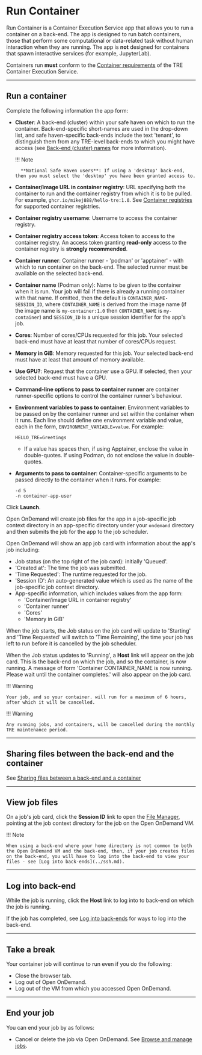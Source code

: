 # Run Container

Run Container is a Container Execution Service app that allows you to run a container on a back-end. The app is designed to run batch containers, those that perform some computational or data-related task without human interaction when they are running. The app is **not** designed for containers that spawn interactive services (for example, JupyterLab).

Containers run **must** conform to the [Container requirements](../containers.md#container-requirements) of the TRE Container Execution Service.

---

## Run a container

Complete the following information the app form:

* **Cluster**: A back-end (cluster) within your safe haven on which to run the container. Back-end-specific  short-names are used in the drop-down list, and safe haven-specific back-ends include the text 'tenant', to distinguish them from any TRE-level back-ends to which you might have access (see [Back-end (cluster) names](../jobs.md#back-end-cluster-names) for more information).

    !!! Note

        **National Safe Haven users**: If using a 'desktop' back-end, then you must select the 'desktop' you have been granted access to.

* **Container/image URL in container registry**: URL specifying both the container to run and the container registry from which it is to be pulled. For example, `ghcr.io/mikej888/hello-tre:1.0`. See [Container registries](../containers.md#container-registries) for supported container registries.
* **Container registry username**: Username to access the container registry.
* **Container registry access token**: Access token to access to the container registry. An access token granting **read-only** access to the container registry is **strongly recommended**.
* **Container runner**: Container runner - 'podman' or 'apptainer' - with which to run container on the back-end. The selected runner must be available on the selected back-end.
* **Container name** (Podman only): Name to be given to the container when it is run. Your job will fail if there is already a running container with that name. If omitted, then the default is `CONTAINER_NAME-SESSION_ID`, where `CONTAINER_NAME` is derived from the image name (if the image name is `my-container:1.0` then `CONTAINER_NAME` is `my-container`) and `SESSION_ID` is a unique session identifier for the app's job.
* **Cores**: Number of cores/CPUs requested for this job. Your selected back-end must have at least that number of cores/CPUs request.
* **Memory in GiB**: Memory requested for this job. Your selected back-end must have at least that amount of memory available.
* **Use GPU?**: Request that the container use a GPU. If selected, then your selected back-end must have a GPU.
* **Command-line options to pass to container runner** are container runner-specific options to control the container runner's behaviour.
* **Environment variables to pass to container**: Environment variables to be passed on by the container runner and set within the container when it runs. Each line should define one environment variable and value, each in the form, `ENVIRONMENT_VARIABLE=value`. For example:

    ```text
    HELLO_TRE=Greetings
    ```

    * If a value has spaces then, if using Apptainer, enclose the value in double-quotes. If using Podman, do not enclose the value in double-quotes.

* **Arguments to pass to container**: Container-specific arguments to be passed directly to the container when it runs. For example:

    ```text
    -d 5
    -n container-app-user
    ```

Click **Launch**.

Open OnDemand will create job files for the app in a job-specific job context directory in an app-specific directory under your `ondemand` directory and then submits the job for the app to the job scheduler.

Open OnDemand will show an app job card with information about the app's job including:

* Job status (on the top right of the job card): initially 'Queued'.
* 'Created at': The time the job was submitted.
* 'Time Requested': The runtime requested for the job.
* 'Session ID': An auto-generated value which is used as the name of the job-specific job context directory.
* App-specific information, which includes values from the app form:
    * 'Container/image URL in container registry'
    * 'Container runner'
    * 'Cores'
    * 'Memory in GiB'

When the job starts, the Job status on the job card will update to 'Starting' and 'Time Requested' will switch to 'Time Remaining', the time your job has left to run before it is cancelled by the job scheduler.

When the Job status updates to 'Running', a **Host** link will appear on the job card. This is the back-end on which the job, and so the container, is now running. A message of form 'Container CONTAINER_NAME is now running. Please wait until the container completes.' will also appear on the job card.

!!! Warning

    Your job, and so your container. will run for a maximum of 6 hours, after which it will be cancelled.

!!! Warning

    Any running jobs, and containers, will be cancelled during the monthly TRE maintenance period.

---

## Sharing files between the back-end and the container

See [Sharing files between a back-end and a container](../containers.md#sharing-files-between-a-back-end-and-a-container)

---

## View job files

On a job's job card, click the **Session ID** link to open the [File Manager](../files.md), pointing at the job context directory for the job on the Open OnDemand VM.

!!! Note

    When using a back-end where your home directory is not common to both the Open OnDemand VM and the back-end, then, if your job creates files on the back-end, you will have to log into the back-end to view your files - see [Log into back-ends](../ssh.md).

---

## Log into back-end

While the job is running, click the **Host** link to log into to back-end on which the job is running.

If the job has completed, see [Log into back-ends](../ssh.md) for ways to log into the back-end.

---

## Take a break

Your container job will continue to run even if you do the following:

* Close the browser tab.
* Log out of Open OnDemand.
* Log out of the VM from which you accessed Open OnDemand.

---

## End your job

You can end your job by as follows:

* Cancel or delete the job via Open OnDemand. See [Browse and manage jobs](../jobs.md#browse-and-manage-jobs).
